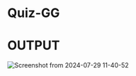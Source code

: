 # Quiz-GG
# OUTPUT
![Screenshot from 2024-07-29 11-40-52](https://github.com/user-attachments/assets/17873cf1-6301-42a2-a88e-ce213ec8225e)
